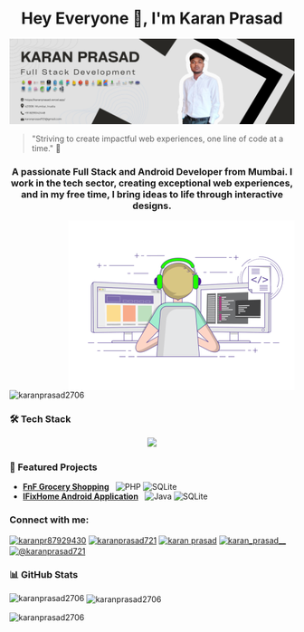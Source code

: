 <h1 align="center">Hey Everyone 👋, I'm Karan Prasad</h1>

<div align="center"> 
   <img src="https://github.com/karanprasad2706/karanprasad2706/blob/main/Banner.png">
</div>

> "Striving to create impactful web experiences, one line of code at a time." 🌟

<h3 align="center">A passionate Full Stack and Android Developer from Mumbai. I work in the tech sector, creating exceptional web experiences, and in my free time, I bring ideas to life through interactive designs.</h3>

<img align="right" alt="Coding" width="400" src="https://raw.githubusercontent.com/devSouvik/devSouvik/master/gif3.gif">

<p align="left">
   <img src="https://komarev.com/ghpvc/?username=karanprasad2706&label=Profile%20views&color=0e75b6&style=flat" alt="karanprasad2706" /> 
</p>

### 🛠️ Tech Stack
<p align="center">
   <img src="https://skillicons.dev/icons?i=android,angular,aws,bootstrap,css,django,figma,firebase,git,html,java,js,kotlin,mongodb,mysql,nodejs,php,postgres,react,sass,spring,sqlite,tailwind,unity&perline=7" />
</p>

### 🚀 Featured Projects
- [**FnF Grocery Shopping**](https://github.com/karanprasad2706/FnF-Grocery-Shopping) &nbsp; ![PHP](https://img.shields.io/badge/PHP-7.4-blue) ![SQLite](https://img.shields.io/badge/SQLite-3.0-lightgrey)
- [**IFixHome Android Application**](https://github.com/karanprasad2706/anotherproject) &nbsp; ![Java](https://img.shields.io/badge/Java-8-green) ![SQLite](https://img.shields.io/badge/SQLite-3.0-lightgrey)



<h3 align="left">Connect with me:</h3>
<p align="left">
<a href="https://twitter.com/karanpr87929430" target="blank"><img align="center" src="https://raw.githubusercontent.com/rahuldkjain/github-profile-readme-generator/master/src/images/icons/Social/twitter.svg" alt="karanpr87929430" height="30" width="40" /></a>
<a href="https://linkedin.com/in/karanprasad721" target="blank"><img align="center" src="https://raw.githubusercontent.com/rahuldkjain/github-profile-readme-generator/master/src/images/icons/Social/linked-in-alt.svg" alt="karanprasad721" height="30" width="40" /></a>
<a href="https://fb.com/karan prasad" target="blank"><img align="center" src="https://raw.githubusercontent.com/rahuldkjain/github-profile-readme-generator/master/src/images/icons/Social/facebook.svg" alt="karan prasad" height="30" width="40" /></a>
<a href="https://instagram.com/karan_prasad__" target="blank"><img align="center" src="https://raw.githubusercontent.com/rahuldkjain/github-profile-readme-generator/master/src/images/icons/Social/instagram.svg" alt="karan_prasad__" height="30" width="40" /></a>
<a href="https://medium.com/@karanprasad721" target="blank"><img align="center" src="https://raw.githubusercontent.com/rahuldkjain/github-profile-readme-generator/master/src/images/icons/Social/medium.svg" alt="@karanprasad721" height="30" width="40" /></a>
</p>

### 📊 GitHub Stats
<p><img align="left" src="https://github-readme-stats.vercel.app/api/top-langs?username=karanprasad2706&show_icons=true&locale=en&layout=compact&theme=radical" alt="karanprasad2706" /></p>

<p>&nbsp;<img align="center" src="https://github-readme-stats.vercel.app/api?username=karanprasad2706&show_icons=true&locale=en&theme=radical" alt="karanprasad2706" /></p>

<p><img align="center" src="https://github-readme-streak-stats.herokuapp.com/?user=karanprasad2706&theme=radical" alt="karanprasad2706" /></p>

